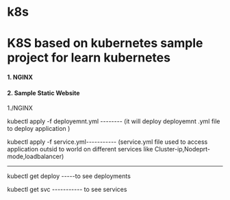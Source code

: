 # k8s
<h1>K8S based on kubernetes sample project for learn kubernetes </h1>

<h4> 1. NGINX  </h4>
<h4> 2. Sample Static Website </h4>

1./NGINX

kubectl apply -f deployemnt.yml --------
(it will deploy deployemnt .yml file to deploy application )

kubectl apply -f service.yml-----------
(service.yml file used to access application outsid to world on different services like Cluster-ip,Nodeprt-mode,loadbalancer)

-------------------------------------------------------------------------------------------------------------------------------------------------------------------------

kubectl get deploy -----to see deployments

kubectl get svc  ----------- to see services
